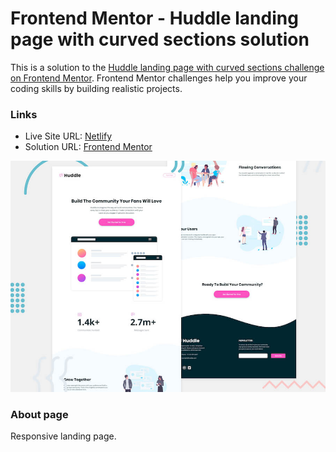 # Frontend Mentor - Huddle landing page with curved sections solution

This is a solution to the [Huddle landing page with curved sections challenge on Frontend Mentor](https://www.frontendmentor.io/challenges/huddle-landing-page-with-curved-sections-5ca5ecd01e82137ec91a50f2). Frontend Mentor challenges help you improve your coding skills by building realistic projects.

### Links

- Live Site URL: [Netlify](https://frontendmentor-solutions.netlify.app/huddle-landing-page-with-curved-sections/)
- Solution URL: [Frontend Mentor](https://www.frontendmentor.io/solutions/responsive-sunnyside-agency-page-Y8T4mJ5Swm)

![This is an image](./design/desktop-preview.jpg)

### About page

Responsive landing page.
